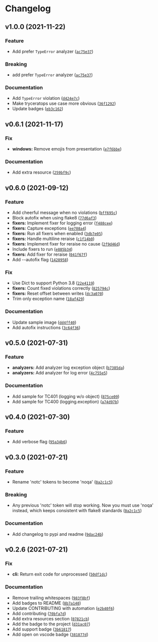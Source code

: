 # Changelog

<!--next-version-placeholder-->

## v1.0.0 (2021-11-22)
### Feature
* Add prefer `TypeError` analyzer ([`ac75e37`](https://github.com/guilatrova/tryceratops/commit/ac75e377b8c6213f549fccc45a4d34db2c73404c))

### Breaking
* add prefer `TypeError` analyzer ([`ac75e37`](https://github.com/guilatrova/tryceratops/commit/ac75e377b8c6213f549fccc45a4d34db2c73404c))

### Documentation
* Add `TypeError` violation ([`d424e7c`](https://github.com/guilatrova/tryceratops/commit/d424e7c0bd4ce8364ad6dd8f47c08619e5bbd6de))
* Make tryceratops use case more obvious ([`36f1292`](https://github.com/guilatrova/tryceratops/commit/36f1292e3e4bbd6a2bb1201069d1a902e8b68360))
* Update badges ([`eb3c162`](https://github.com/guilatrova/tryceratops/commit/eb3c1624c9a79e4341151ecc884d338f51217ac2))

## v0.6.1 (2021-11-17)
### Fix
* **windows:** Remove emojis from presentation ([`e7f6bbe`](https://github.com/guilatrova/tryceratops/commit/e7f6bbec1dfb525aacd1a30c8e737b27ef93efd9))

### Documentation
* Add extra resource ([`259bf9c`](https://github.com/guilatrova/tryceratops/commit/259bf9c1eb357f2ebf737f5b3f9c52220645490f))

## v0.6.0 (2021-09-12)
### Feature
* Add cheerful message when no violations ([`bff695c`](https://github.com/guilatrova/tryceratops/commit/bff695c90bf08d9e5489376407f64e1af71d26ad))
* Block autofix when using flake8 ([`77d6af3`](https://github.com/guilatrova/tryceratops/commit/77d6af33b60bef51f7f0a5ed80ee6f0965d57856))
* **fixers:** Implement fixer for logging error ([`f488cee`](https://github.com/guilatrova/tryceratops/commit/f488cee1181610d40f65bc328a802c2a772a951c))
* **fixers:** Capture exceptions ([`ee708a4`](https://github.com/guilatrova/tryceratops/commit/ee708a42ca1b154a00a9ccae26c87d0243f184c5))
* **fixers:** Run all fixers when enabled ([`3db7e05`](https://github.com/guilatrova/tryceratops/commit/3db7e056981fcf8a4a7926bf97245540728f56f0))
* **fixers:** Handle multiline reraise ([`c1f14b0`](https://github.com/guilatrova/tryceratops/commit/c1f14b03d28bef2626d451cbffd3c93faee19461))
* **fixers:** Implement fixer for reraise no cause ([`2f9d46d`](https://github.com/guilatrova/tryceratops/commit/2f9d46d864b35f8ad4af6b8aac240c6dcb79a775))
* Include fixers to run ([`e885b34`](https://github.com/guilatrova/tryceratops/commit/e885b34ca0d2354735f5d89f0a6f488ace24cb2c))
* **fixers:** Add fixer for reraise ([`041f67f`](https://github.com/guilatrova/tryceratops/commit/041f67ffc1df900b3d0e1ea37c27f73ab7f45097))
* Add --autofix flag ([`1428958`](https://github.com/guilatrova/tryceratops/commit/142895827a3da801a470efb54a2d4e4b9687952a))

### Fix
* Use Dict to support Python 3.8 ([`22e4119`](https://github.com/guilatrova/tryceratops/commit/22e4119802db8a205929bf70c2c2657cb36a290d))
* **fixers:** Count fixed violations correctly ([`825794c`](https://github.com/guilatrova/tryceratops/commit/825794c76cb6c7b712e52e8ec4989d7edf98f8ee))
* **fixers:** Reset offset between writes ([`dc3a070`](https://github.com/guilatrova/tryceratops/commit/dc3a070f1a51eadaaec3fbf623d0d99a71b964e0))
* Trim only exception name ([`18af429`](https://github.com/guilatrova/tryceratops/commit/18af429a89537f543652cb4fddf757d9073c68d9))

### Documentation
* Update sample image ([`dd4ff40`](https://github.com/guilatrova/tryceratops/commit/dd4ff40f47c17412b46bafcbc96131c37b0f2c99))
* Add autofix instructions ([`3c64f36`](https://github.com/guilatrova/tryceratops/commit/3c64f36d29ebe18dc568b5c985b73512f5d46e2a))

## v0.5.0 (2021-07-31)
### Feature
* **analyzers:** Add analyzer log exception object ([`b7385da`](https://github.com/guilatrova/tryceratops/commit/b7385da16ff68fa5320a86adf02ebd03efeb1c22))
* **analyzers:** Add analyzer for log error ([`4c755e5`](https://github.com/guilatrova/tryceratops/commit/4c755e54d7f324eb3e5937cd501bb09e9493fae3))

### Documentation
* Add sample for TC401 (logging w/o object) ([`875ce09`](https://github.com/guilatrova/tryceratops/commit/875ce09f5efbaccdd555ffe4bd3cdb4ab6c38b4b))
* Add sample for TC400 (logging.exception) ([`a74d97b`](https://github.com/guilatrova/tryceratops/commit/a74d97be73bb1e12e50d2bb3721a0169c0a40ade))

## v0.4.0 (2021-07-30)
### Feature
* Add verbose flag ([`95a34b6`](https://github.com/guilatrova/tryceratops/commit/95a34b643ad71c392d419006607ba4d3cbb68375))

## v0.3.0 (2021-07-21)
### Feature
* Rename 'notc' tokens to become 'noqa' ([`0a2c1c5`](https://github.com/guilatrova/tryceratops/commit/0a2c1c5a9efe77c94a0080369ce2e18ae3e937b7))

### Breaking
* Any previous 'notc' token will stop working. Now you must use 'noqa' instead, which keeps consistent with flake8 standards  ([`0a2c1c5`](https://github.com/guilatrova/tryceratops/commit/0a2c1c5a9efe77c94a0080369ce2e18ae3e937b7))

### Documentation
* Add changelog to pypi and readme ([`9dac24b`](https://github.com/guilatrova/tryceratops/commit/9dac24b50b92e39abac63307345343189ccb24bf))

## v0.2.6 (2021-07-21)
### Fix
* **cli:** Return exit code for unprocessed ([`50df1dc`](https://github.com/guilatrova/tryceratops/commit/50df1dcb3f671062a76b280c994672a2313b9d38))

### Documentation
* Remove trailing whitespaces ([`983f8bf`](https://github.com/guilatrova/tryceratops/commit/983f8bf6aa8f96284a9a0e5f991a000a78b0753d))
* Add badges to README ([`8b7a140`](https://github.com/guilatrova/tryceratops/commit/8b7a140a45dbfee832e1b89a90c59d6a4abd3c44))
* Update CONTRIBUTING with automation ([`e2b40f6`](https://github.com/guilatrova/tryceratops/commit/e2b40f6099a22c879d85548bafc15bc89468824d))
* Add contributing ([`70bfa7d`](https://github.com/guilatrova/tryceratops/commit/70bfa7d403a833e3e575931938f4fd24028def52))
* Add extra resources section ([`07821cb`](https://github.com/guilatrova/tryceratops/commit/07821cb70a23de9e602929cab42d62aeef214383))
* Add the badge to the project ([`d31ac07`](https://github.com/guilatrova/tryceratops/commit/d31ac071e11370d20982538a0256ff4c984f5902))
* Add support badge ([`3b61817`](https://github.com/guilatrova/tryceratops/commit/3b618173cd8b5996a74e3ffc6c9833e53e504172))
* Add open on vscode badge ([`381877d`](https://github.com/guilatrova/tryceratops/commit/381877d1b34ed8f63da611ad4b6f0774d1ad65c0))
